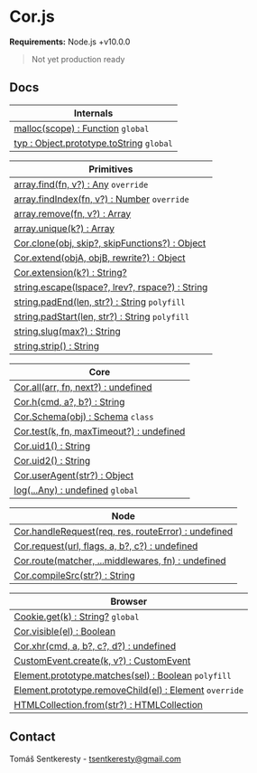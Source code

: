 # Cor.js

**Requirements:** Node.js +v10.0.0  
> Not yet production ready

## Docs

Internals|
-|
[malloc(scope) : Function](#) `global`|
[typ : Object.prototype.toString](#) `global`|


Primitives|
-|
[array.find(fn, v?) : Any](#) `override`|
[array.findIndex(fn, v?) : Number](#) `override`|
[array.remove(fn, v?) : Array](#)|
[array.unique(k?) : Array](#)|
[Cor.clone(obj, skip?, skipFunctions?) : Object](#)|
[Cor.extend(objA, objB, rewrite?) : Object](#)|
[Cor.extension(k?) : String?](#)|
[string.escape(lspace?, lrev?, rspace?) : String](#)|
[string.padEnd(len, str?) : String](#) `polyfill`|
[string.padStart(len, str?) : String](#) `polyfill`|
[string.slug(max?) : String](#)|
[string.strip() : String](#)|


Core|
-|
[Cor.all(arr, fn, next?) : undefined](#)|
[Cor.h(cmd, a?, b?) : String](#)|
[Cor.Schema(obj) : Schema](#) `class`|
[Cor.test(k, fn, maxTimeout?) : undefined](#)|
[Cor.uid1() : String](#)|
[Cor.uid2() : String](#)|
[Cor.userAgent(str?) : Object](#)|
[log(...Any) : undefined](#) `global`|


Node|
-|
[Cor.handleRequest(req, res, routeError) : undefined](#)|
[Cor.request(url, flags, a, b?, c?) : undefined](#)|
[Cor.route(matcher, ...middlewares, fn) : undefined](#)|
[Cor.compileSrc(str?) : String](#)|


Browser|
-|
[Cookie.get(k) : String?](#) `global`|
[Cor.visible(el) : Boolean](#)|
[Cor.xhr(cmd, a, b?, c?, d?) : undefined](#)|
[CustomEvent.create(k, v?) : CustomEvent](#)|
[Element.prototype.matches(sel) : Boolean](#) `polyfill`|
[Element.prototype.removeChild(el) : Element](#) `override`|
[HTMLCollection.from(str?) : HTMLCollection](#)|


## Contact

Tomáš Sentkeresty - [tsentkeresty@gmail.com](mailto:tsentkeresty@gmail.com)
